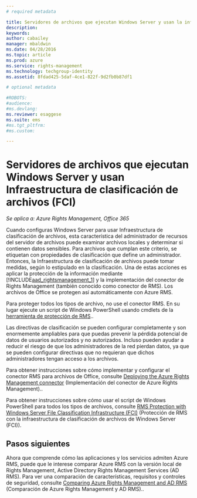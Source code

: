 ```yaml
---
# required metadata

title: Servidores de archivos que ejecutan Windows Server y usan la infraestructura de clasificación de archivos (FCI) | Azure RMS
description:
keywords:
author: cabailey
manager: mbaldwin
ms.date: 04/28/2016
ms.topic: article
ms.prod: azure
ms.service: rights-management
ms.technology: techgroup-identity
ms.assetid: 8fdad425-5daf-4ce1-822f-9d2fb0b87df1

# optional metadata

#ROBOTS:
#audience:
#ms.devlang:
ms.reviewer: esaggese
ms.suite: ems
#ms.tgt_pltfrm:
#ms.custom:

---
```



# Servidores de archivos que ejecutan Windows Server y usan Infraestructura de clasificación de archivos (FCI)

*Se aplica a: Azure Rights Management, Office 365*


Cuando configuras Windows Server para usar Infraestructura de clasificación de archivos, esta característica del administrador de recursos del servidor de archivos puede examinar archivos locales y determinar si contienen datos sensibles. Para archivos que cumplan este criterio, se etiquetan con propiedades de clasificación que define un administrador. Entonces, la Infraestructura de clasificación de archivos puede tomar medidas, según lo estipulado en la clasificación. Una de estas acciones es aplicar la protección de la información mediante [!INCLUDE[aad_rightsmanagement_1](../includes/aad_rightsmanagement_1_md.md)] y la implementación del conector de Rights Management (también conocido como conector de RMS). Los archivos de Office se protegen así automáticamente con Azure RMS.

Para proteger todos los tipos de archivo, no use el conector RMS. En su lugar ejecute un script de Windows PowerShell usando cmdlets de la [herramienta de protección de RMS](https://www.microsoft.com/en-us/download/details.aspx?id=47256)..

Las directivas de clasificación se pueden configurar completamente y son enormemente ampliables para que puedas prevenir la pérdida potencial de datos de usuarios autorizados y no autorizados. Incluso pueden ayudar a reducir el riesgo de que los administradores de la red pierdan datos, ya que se pueden configurar directivas que no requieran que dichos administradores tengan acceso a los archivos.

Para obtener instrucciones sobre cómo implementar y configurar el conector RMS para archivos de Office, consulte [Deploying the Azure Rights Management connector](../deploy-use/deploy-rms-connector.md) (Implementación del conector de Azure Rights Management)..

Para obtener instrucciones sobre cómo usar el script de Windows PowerShell para todos los tipos de archivos, consulte [RMS Protection with Windows Server File Classification Infrastructure &#40;FCI&#41;](../rms-client/configure-fci.md) (Protección de RMS con la infraestructura de clasificación de archivos de Windows Server &#40;FCI&#41;).



## Pasos siguientes
Ahora que comprende cómo las aplicaciones y los servicios admiten Azure RMS, puede que le interese comparar Azure RMS con la versión local de Rights Management, Active Directory Rights Management Services (AD RMS). Para ver una comparación de características, requisitos y controles de seguridad, consulte [Comparing Azure Rights Management and AD RMS](compare-azure-rms-ad-rms.md) (Comparación de Azure Rights Management y AD RMS)..




<!--HONumber=Apr16_HO4-->


